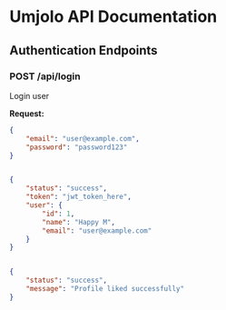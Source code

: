 # Umjolo API Documentation

## Authentication Endpoints

### POST /api/login
Login user

**Request:**
```json
{
    "email": "user@example.com",
    "password": "password123"
}


{
    "status": "success",
    "token": "jwt_token_here",
    "user": {
        "id": 1,
        "name": "Happy M",
        "email": "user@example.com"
    }
}


{
    "status": "success",
    "message": "Profile liked successfully"
}


